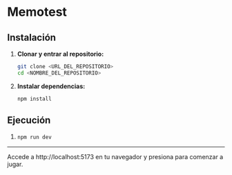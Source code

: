 # Memotest

## Instalación

1. **Clonar y entrar al repositorio:**
   ```bash
   git clone <URL_DEL_REPOSITORIO>
   cd <NOMBRE_DEL_REPOSITORIO>
   ```

2. **Instalar dependencias:**
   ```bash
   npm install
   ```

## Ejecución

1. 
   ```bash
   npm run dev
   ```
---

Accede a http://localhost:5173 en tu navegador y presiona para comenzar a jugar.

